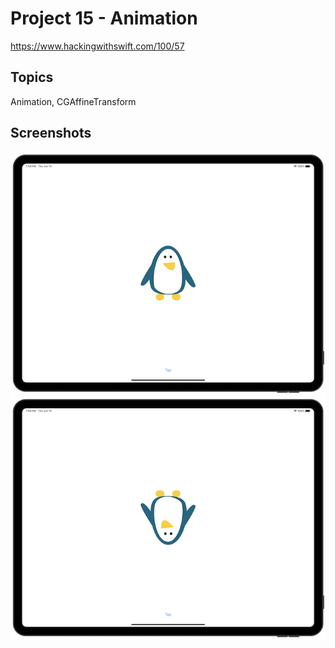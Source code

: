# Project 15 - Animation

https://www.hackingwithswift.com/100/57

## Topics

Animation, CGAffineTransform

## Screenshots

![screenshot1](screenshots/screen01.png)
![screenshot1](screenshots/screen02.png)
